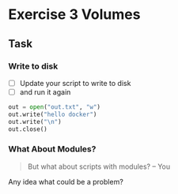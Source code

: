 # Exercise 3 Volumes

## Task

### Write to disk

- [ ] Update your script to write to disk
- [ ] and run it again

```python
out = open("out.txt", "w")
out.write("hello docker")
out.write("\n")
out.close()
```

### What About Modules?

> But what about scripts with modules?
– You

Any idea what could be a problem?

